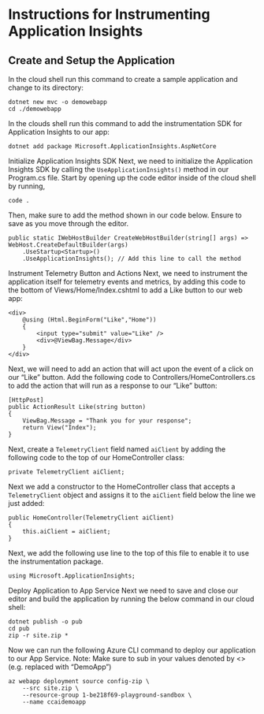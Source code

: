 # Instructions for Instrumenting Application Insights

## Create and Setup the Application
In the cloud shell run this command to create a sample application and change to its directory:
```
dotnet new mvc -o demowebapp
cd ./demowebapp
```

In the clouds shell run this command to add the instrumentation SDK for Application Insights to our app:
```
dotnet add package Microsoft.ApplicationInsights.AspNetCore
```

Initialize Application Insights SDK
Next, we need to initialize the Application Insights SDK by calling the `UseApplicationInsights()` method in our Program.cs file. Start by opening up the code editor inside of the cloud shell by running,
```
code .
```
Then, make sure to add the method shown in our code below. Ensure to save as you move through the editor.
```
public static IWebHostBuilder CreateWebHostBuilder(string[] args) =>
WebHost.CreateDefaultBuilder(args)
    .UseStartup<Startup>()
    .UseApplicationInsights(); // Add this line to call the method
```

Instrument Telemetry Button and Actions
Next, we need to instrument the application itself for telemetry events and metrics, by adding this code to the bottom of Views/Home/Index.cshtml to add a Like button to our web app:
```
<div>
    @using (Html.BeginForm("Like","Home"))
    {
        <input type="submit" value="Like" />
        <div>@ViewBag.Message</div>
    }  
</div>
```

Next, we will need to add an action that will act upon the event of a click on our “Like” button. Add the following code to Controllers/HomeControllers.cs to add the action that will run as a response to our “Like” button:
```
[HttpPost]
public ActionResult Like(string button)
{
    ViewBag.Message = "Thank you for your response";
    return View("Index");
}
```


Next, create a `TelemetryClient` field named `aiClient` by adding the following code to the top of our HomeController class:
```
private TelemetryClient aiClient;
```

Next we add a constructor to the HomeController class that accepts a `TelemetryClient` object and assigns it to the `aiClient` field below the line we just added:
```
public HomeController(TelemetryClient aiClient)
{
    this.aiClient = aiClient;
}
```

Next, we add the following use line to the top of this file to enable it to use the instrumentation package.
```
using Microsoft.ApplicationInsights;
```
Deploy Application to App Service
Next we need to save and close our editor and build the application by running the below command in our cloud shell:
```
dotnet publish -o pub
cd pub
zip -r site.zip *
```

Now we can run the following Azure CLI command to deploy our application to our App Service.
Note: Make sure to sub in your values denoted by <> (e.g. <AppServiceName> replaced with “DemoApp”)
```
az webapp deployment source config-zip \
    --src site.zip \
    --resource-group 1-be218f69-playground-sandbox \
    --name ccaidemoapp

```
